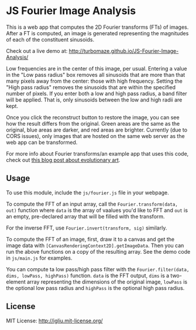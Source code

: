 JS Fourier Image Analysis
==

This is a web app that computes the 2D Fourier transforms (FTs) of images. After a FT is computed, an image is generated representing the magnitudes of each of the constituent sinusoids.

Check out a live demo at: http://turbomaze.github.io/JS-Fourier-Image-Analysis/

Low frequencies are in the center of this image, per usual. Entering a value in the "Low pass radius" box removes all sinusoids that are more than that many pixels away from the center: those with high frequency. Setting the "High pass radius" removes the sinusoids that are within the specified number of pixels. If you enter both a low and high pass radius, a band filter will be applied. That is, only sinusoids between the low and high radii are kept.

Once you click the reconstruct button to restore the image, you can see how the result differs from the original. Green areas are the same as the original, blue areas are darker, and red areas are brighter. Currently (due to CORS issues), only images that are hosted on the same web server as the web app can be transformed.

For more info about Fourier transforms/an example app that uses this code, check out [this blog post about evolutionary art](https://igliu.com/fourier-transform-for-evolutionary-art/).

## Usage
To use this module, include the `js/fourier.js` file in your webpage.

To compute the FFT of an input array, call the `Fourier.transform(data, out)` function where `data` is the array of vaalues you'd like to FFT and `out` is an empty, pre-declared array that will be filled with the transform.

For the inverse FFT, use `Fourier.invert(transform, sig)` similarly.

To compute the FFT of an image, first, draw it to a canvas and get the image data with `[CanvasRenderingContext2D].getImageData`. Then you can run the above functions on a copy of the resulting array. See the demo code in `js/main.js` for examples.

You can compute ta low pass/high pass filter with the `Fourier.filter(data, dims, lowPass, highPass)` function. `data` is the FFT output, `dims` is a two-element array representing the dimensions of the original image, `lowPass` is the optional low pass radius and `highPass` is the optional high pass radius.

## License
MIT License: http://igliu.mit-license.org/

